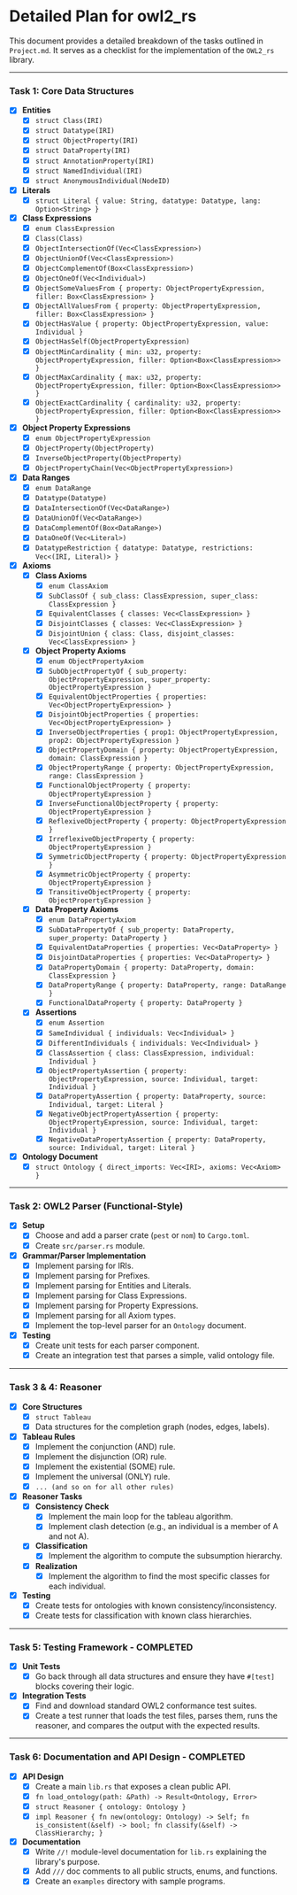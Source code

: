 # Detailed Plan for owl2_rs

This document provides a detailed breakdown of the tasks outlined in `Project.md`. It serves as a checklist for the implementation of the `OWL2_rs` library.

---

### **Task 1: Core Data Structures**

-   [x] **Entities**
    -   [x] `struct Class(IRI)`
    -   [x] `struct Datatype(IRI)`
    -   [x] `struct ObjectProperty(IRI)`
    -   [x] `struct DataProperty(IRI)`
    -   [x] `struct AnnotationProperty(IRI)`
    -   [x] `struct NamedIndividual(IRI)`
    -   [x] `struct AnonymousIndividual(NodeID)`
-   [x] **Literals**
    -   [x] `struct Literal { value: String, datatype: Datatype, lang: Option<String> }`
-   [x] **Class Expressions**
    -   [x] `enum ClassExpression`
    -   [x] `Class(Class)`
    -   [x] `ObjectIntersectionOf(Vec<ClassExpression>)`
    -   [x] `ObjectUnionOf(Vec<ClassExpression>)`
    -   [x] `ObjectComplementOf(Box<ClassExpression>)`
    -   [x] `ObjectOneOf(Vec<Individual>)`
    -   [x] `ObjectSomeValuesFrom { property: ObjectPropertyExpression, filler: Box<ClassExpression> }`
    -   [x] `ObjectAllValuesFrom { property: ObjectPropertyExpression, filler: Box<ClassExpression> }`
    -   [x] `ObjectHasValue { property: ObjectPropertyExpression, value: Individual }`
    -   [x] `ObjectHasSelf(ObjectPropertyExpression)`
    -   [x] `ObjectMinCardinality { min: u32, property: ObjectPropertyExpression, filler: Option<Box<ClassExpression>> }`
    -   [x] `ObjectMaxCardinality { max: u32, property: ObjectPropertyExpression, filler: Option<Box<ClassExpression>> }`
    -   [x] `ObjectExactCardinality { cardinality: u32, property: ObjectPropertyExpression, filler: Option<Box<ClassExpression>> }`
-   [x] **Object Property Expressions**
    -   [x] `enum ObjectPropertyExpression`
    -   [x] `ObjectProperty(ObjectProperty)`
    -   [x] `InverseObjectProperty(ObjectProperty)`
    -   [x] `ObjectPropertyChain(Vec<ObjectPropertyExpression>)`
-   [x] **Data Ranges**
    -   [x] `enum DataRange`
    -   [x] `Datatype(Datatype)`
    -   [x] `DataIntersectionOf(Vec<DataRange>)`
    -   [x] `DataUnionOf(Vec<DataRange>)`
    -   [x] `DataComplementOf(Box<DataRange>)`
    -   [x] `DataOneOf(Vec<Literal>)`
    -   [x] `DatatypeRestriction { datatype: Datatype, restrictions: Vec<(IRI, Literal)> }`
-   [x] **Axioms**
    -   [x] **Class Axioms**
        -   [x] `enum ClassAxiom`
        -   [x] `SubClassOf { sub_class: ClassExpression, super_class: ClassExpression }`
        -   [x] `EquivalentClasses { classes: Vec<ClassExpression> }`
        -   [x] `DisjointClasses { classes: Vec<ClassExpression> }`
        -   [x] `DisjointUnion { class: Class, disjoint_classes: Vec<ClassExpression> }`
    -   [x] **Object Property Axioms**
        -   [x] `enum ObjectPropertyAxiom`
        -   [x] `SubObjectPropertyOf { sub_property: ObjectPropertyExpression, super_property: ObjectPropertyExpression }`
        -   [x] `EquivalentObjectProperties { properties: Vec<ObjectPropertyExpression> }`
        -   [x] `DisjointObjectProperties { properties: Vec<ObjectPropertyExpression> }`
        -   [x] `InverseObjectProperties { prop1: ObjectPropertyExpression, prop2: ObjectPropertyExpression }`
        -   [x] `ObjectPropertyDomain { property: ObjectPropertyExpression, domain: ClassExpression }`
        -   [x] `ObjectPropertyRange { property: ObjectPropertyExpression, range: ClassExpression }`
        -   [x] `FunctionalObjectProperty { property: ObjectPropertyExpression }`
        -   [x] `InverseFunctionalObjectProperty { property: ObjectPropertyExpression }`
        -   [x] `ReflexiveObjectProperty { property: ObjectPropertyExpression }`
        -   [x] `IrreflexiveObjectProperty { property: ObjectPropertyExpression }`
        -   [x] `SymmetricObjectProperty { property: ObjectPropertyExpression }`
        -   [x] `AsymmetricObjectProperty { property: ObjectPropertyExpression }`
        -   [x] `TransitiveObjectProperty { property: ObjectPropertyExpression }`
    -   [x] **Data Property Axioms**
        -   [x] `enum DataPropertyAxiom`
        -   [x] `SubDataPropertyOf { sub_property: DataProperty, super_property: DataProperty }`
        -   [x] `EquivalentDataProperties { properties: Vec<DataProperty> }`
        -   [x] `DisjointDataProperties { properties: Vec<DataProperty> }`
        -   [x] `DataPropertyDomain { property: DataProperty, domain: ClassExpression }`
        -   [x] `DataPropertyRange { property: DataProperty, range: DataRange }`
        -   [x] `FunctionalDataProperty { property: DataProperty }`
    -   [x] **Assertions**
        -   [x] `enum Assertion`
        -   [x] `SameIndividual { individuals: Vec<Individual> }`
        -   [x] `DifferentIndividuals { individuals: Vec<Individual> }`
        -   [x] `ClassAssertion { class: ClassExpression, individual: Individual }`
        -   [x] `ObjectPropertyAssertion { property: ObjectPropertyExpression, source: Individual, target: Individual }`
        -   [x] `DataPropertyAssertion { property: DataProperty, source: Individual, target: Literal }`
        -   [x] `NegativeObjectPropertyAssertion { property: ObjectPropertyExpression, source: Individual, target: Individual }`
        -   [x] `NegativeDataPropertyAssertion { property: DataProperty, source: Individual, target: Literal }`
-   [x] **Ontology Document**
    -   [x] `struct Ontology { direct_imports: Vec<IRI>, axioms: Vec<Axiom> }`

---

### **Task 2: OWL2 Parser (Functional-Style)**

-   [x] **Setup**
    -   [x] Choose and add a parser crate (`pest` or `nom`) to `Cargo.toml`.
    -   [x] Create `src/parser.rs` module.
-   [x] **Grammar/Parser Implementation**
    -   [x] Implement parsing for IRIs.
    -   [x] Implement parsing for Prefixes.
    -   [x] Implement parsing for Entities and Literals.
    -   [x] Implement parsing for Class Expressions.
    -   [x] Implement parsing for Property Expressions.
    -   [x] Implement parsing for all Axiom types.
    -   [x] Implement the top-level parser for an `Ontology` document.
-   [x] **Testing**
    -   [x] Create unit tests for each parser component.
    -   [x] Create an integration test that parses a simple, valid ontology file.

---

### **Task 3 & 4: Reasoner**

-   [x] **Core Structures**
    -   [x] `struct Tableau`
    -   [x] Data structures for the completion graph (nodes, edges, labels).
-   [x] **Tableau Rules**
    -   [x] Implement the conjunction (AND) rule.
    -   [x] Implement the disjunction (OR) rule.
    -   [x] Implement the existential (SOME) rule.
    -   [x] Implement the universal (ONLY) rule.
    -   [x] `... (and so on for all other rules)`
-   [x] **Reasoner Tasks**
    -   [x] **Consistency Check**
        -   [x] Implement the main loop for the tableau algorithm.
        -   [x] Implement clash detection (e.g., an individual is a member of A and not A).
    -   [x] **Classification**
        -   [x] Implement the algorithm to compute the subsumption hierarchy.
    -   [x] **Realization**
        -   [x] Implement the algorithm to find the most specific classes for each individual.
-   [x] **Testing**
    -   [x] Create tests for ontologies with known consistency/inconsistency.
    -   [x] Create tests for classification with known class hierarchies.

---

### **Task 5: Testing Framework - COMPLETED**

-   [x] **Unit Tests**
    -   [x] Go back through all data structures and ensure they have `#[test]` blocks covering their logic.
-   [x] **Integration Tests**
    -   [x] Find and download standard OWL2 conformance test suites.
    -   [x] Create a test runner that loads the test files, parses them, runs the reasoner, and compares the output with the expected results.

---

### **Task 6: Documentation and API Design - COMPLETED**

-   [x] **API Design**
    -   [x] Create a main `lib.rs` that exposes a clean public API.
    -   [x] `fn load_ontology(path: &Path) -> Result<Ontology, Error>`
    -   [x] `struct Reasoner { ontology: Ontology }`
    -   [x] `impl Reasoner { fn new(ontology: Ontology) -> Self; fn is_consistent(&self) -> bool; fn classify(&self) -> ClassHierarchy; }`
-   [x] **Documentation**
    -   [x] Write `//!` module-level documentation for `lib.rs` explaining the library's purpose.
    -   [x] Add `///` doc comments to all public structs, enums, and functions.
    -   [x] Create an `examples` directory with sample programs.
